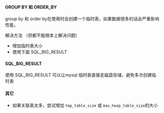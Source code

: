 #### GROUP BY 和 ORDER_BY

group by 和 order by在使用时会创建一个临时表，如果数据很多的话会严重影响性能，

解决方法 （但都不能根本上解决问题）

* 增加临时表大小
* 使用下面 SQL_BIG_RESULT



#### SQL_BIG_RESULT

使用 SQL_BIG_RESULT 可以让mysql 临时表直接走磁盘存储，避免多次创建临时表





#### 其它

* 如果关联表太多，尝试增加 `tmp_table_size` 或 `max_heap_table_size`的大小